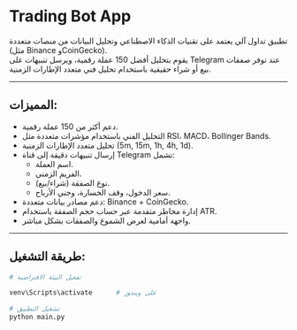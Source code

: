 # Trading Bot App

تطبيق تداول آلي يعتمد على تقنيات الذكاء الاصطناعي وتحليل البيانات من منصات متعددة (مثل Binance وCoinGecko).  
يقوم بتحليل أفضل 150 عملة رقمية، ويرسل تنبيهات على Telegram عند توفر صفقات بيع أو شراء حقيقية باستخدام تحليل فني متعدد الإطارات الزمنية.

---

## **المميزات:**
- دعم أكثر من 150 عملة رقمية.
- التحليل الفني باستخدام مؤشرات متعددة مثل RSI، MACD، Bollinger Bands.
- تحليل متعدد الإطارات الزمنية (5m, 15m, 1h, 4h, 1d).
- إرسال تنبيهات دقيقة إلى قناة Telegram تشمل:
  - اسم العملة.
  - الفريم الزمني.
  - نوع الصفقة (شراء/بيع).
  - سعر الدخول، وقف الخسارة، وجني الأرباح.
- دعم مصادر بيانات متعددة: Binance + CoinGecko.
- إدارة مخاطر متقدمة عبر حساب حجم الصفقة باستخدام ATR.
- واجهة أمامية لعرض الشموع والصفقات بشكل مباشر.

---

## **طريقة التشغيل:**

```bash
# تفعيل البيئة الافتراضية

venv\Scripts\activate      # على ويندوز

# تشغيل التطبيق
python main.py
